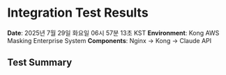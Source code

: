 # Integration Test Results

**Date**: 2025년 7월 29일 화요일 06시 57분 13초 KST
**Environment**: Kong AWS Masking Enterprise System
**Components**: Nginx → Kong → Claude API

## Test Summary


